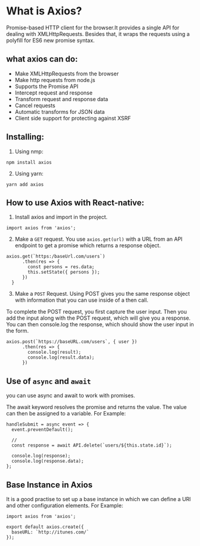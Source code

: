 # What is Axios?

Promise-based HTTP client for the browser.It provides a single API for dealing with XMLHttpRequests. Besides that, it wraps the requests using a polyfill for ES6 new promise syntax.

## what axios can do:

- Make XMLHttpRequests from the browser
- Make http requests from node.js
- Supports the Promise API
- Intercept request and response
- Transform request and response data
- Cancel requests
- Automatic transforms for JSON data
- Client side support for protecting against XSRF

## Installing:

1. Using nmp:

`npm install axios`

2. Using yarn:

`yarn add axios`

## How to use Axios with React-native:

1. Install axios and import in the project.

`import axios from 'axios';`

2. Make a `GET` request. You use `axios.get(url)` with a URL from an API endpoint to get a promise which returns a response object.

```
axios.get(`https:/baseUrl.com/users`)
      .then(res => {
        const persons = res.data;
        this.setState({ persons });
      })
  }
```

3. Make a `POST` Request. Using POST gives you the same response object with information that you can use inside of a then call.

To complete the POST request, you first capture the user input. Then you add the input along with the POST request, which will give you a response. You can then console.log the response, which should show the user input in the form.

```
axios.post(`https://baseURL.com/users`, { user })
      .then(res => {
        console.log(result);
        console.log(result.data);
      })
```

## Use of `async` and `await`

you can use async and await to work with promises.

The await keyword resolves the promise and returns the value. The value can then be assigned to a variable. For Example:

```
handleSubmit = async event => {
  event.preventDefault();

  //
  const response = await API.delete(`users/${this.state.id}`);

  console.log(response);
  console.log(response.data);
};
```

## Base Instance in Axios

It is a good practise to set up a base instance in which we can define a URl and other configuration elements. For Example:

```
import axios from 'axios';

export default axios.create({
  baseURL: `http://itunes.com/`
});
```
